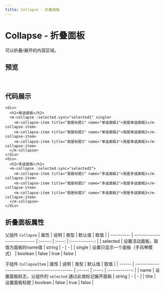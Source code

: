 ```yaml
---
title: Collapse - 折叠面板
---
```

# Collapse - 折叠面板

可以折叠/展开的内容区域。

## 预览
<br />
<ClientOnly>
<collapse-demo />
</ClientOnly>

## 代码展示
```vue
<div>
  <h2>单选面板</h2>
  <m-collapse :selected.sync="selected1" single>
    <m-collapse-item title="我是标题1" name="单选面板1">我是单选面板1</m-collapse-item>
    <m-collapse-item title="我是标题2" name="单选面板2">我是单选面板2</m-collapse-item>
    <m-collapse-item title="我是标题3" name="单选面板3">我是单选面板3</m-collapse-item>
  </m-collapse>
</div>
<div>
  <h2>多选面板</h2>
  <m-collapse :selected.sync="selected2">
    <m-collapse-item title="我是标题1" name="多选面板1">我是多选面板1</m-collapse-item>
    <m-collapse-item title="我是标题2" name="多选面板2">我是多选面板2</m-collapse-item>
    <m-collapse-item title="我是标题3" name="多选面板3">我是多选面板3</m-collapse-item>
  </m-collapse>
</div>
```

## 折叠面板属性

父组件 `Collapse`
| 属性        | 说明                         | 类型     | 默认值  | 取值            |
| ---------- | ---------------------------- | :-----: | :----: | :------------: |
| selected   | 设置活动面板，取值为面板的name值  | string  | -      | -              |
| single     | 设置只显示一个面板（手风琴模式）   | boolean | false  | true \| false  |

子组件 `CollapseItem`
| 属性    | 说明                                            | 类型     | 默认值  | 取值            |
| ------ | ---------------------------------------------- | :-----: | :----: | :------------: |
| name   | 设置面板标志，父组件的 `selected` 通过此值标记展开面板 | string  | -      | -              |
| title  | 设置面板标题                                      | boolean | false  | true \| false  |